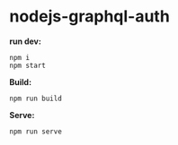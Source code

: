 
nodejs-graphql-auth
===
**run dev:**
  ```
  npm i
  npm start
  ```
**Build:**
  ```
  npm run build
  ```
**Serve:**
  ```
  npm run serve
  ```
